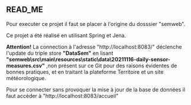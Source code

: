## READ_ME

Pour executer ce projet il faut se placer à l'origine du dosssier "semweb".

Ce projet a été réalisé en utilisant Spring et Jena.

<b>Attention!</b> La connection à l'adresse "http://localhost:8083/" déclenche l'update du triple store <b>"DataSem"</b> en lisant <b>"semweb\src\main\resources\static\data\20211116-daily-sensor-measures.csv"</b> ,non présent sur ce Git pour des raisons évidentes de bonnes pratiques, et en traitant la plateforme Territoire et un site météorologique.

Pour se connecter sans provoquer la mise à jour de la base de données il faut accèder à "http://localhost:8083/accueil"
